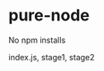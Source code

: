 # pure-node

No npm installs

<!-- Just node up & use postman or curl -->

index.js, stage1, stage2
